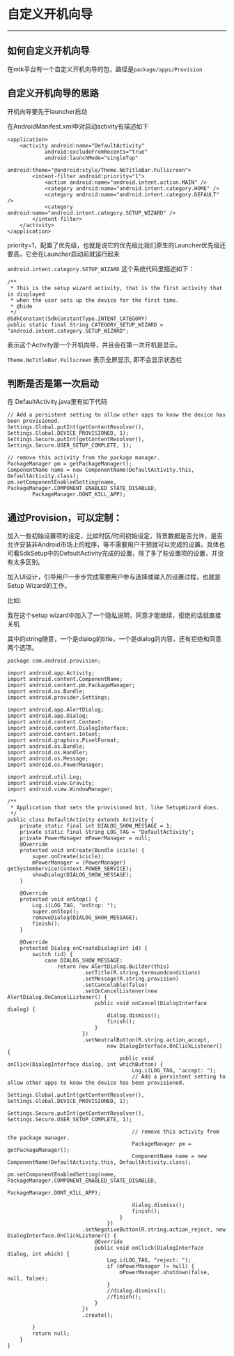 
# 自定义开机向导

---

## 如何自定义开机向导

在mtk平台有一个自定义开机向导的包，路径是`package/apps/Provision`

## 自定义开机向导的思路

开机向导要先于launcher启动

在AndroidManifest.xml中对启动activity有描述如下

    <application>
        <activity android:name="DefaultActivity"
                android:excludeFromRecents="true"
                android:launchMode="singleTop"
                android:theme="@android:style/Theme.NoTitleBar.Fullscreen">
            <intent-filter android:priority="1">
                <action android:name="android.intent.action.MAIN" />
                <category android:name="android.intent.category.HOME" />
                <category android:name="android.intent.category.DEFAULT" />
                <category android:name="android.intent.category.SETUP_WIZARD" />
            </intent-filter>
        </activity>
    </application>

priority=1，配置了优先级，也就是说它的优先级比我们原生的Launcher优先级还要高，它会在Launcher启动前就运行起来

`android.intent.category.SETUP_WIZARD` 这个系统代码里描述如下：

    /**
     * This is the setup wizard activity, that is the first activity that is displayed
     * when the user sets up the device for the first time.
     * @hide
     */
    @SdkConstant(SdkConstantType.INTENT_CATEGORY)
    public static final String CATEGORY_SETUP_WIZARD = "android.intent.category.SETUP_WIZARD";

表示这个Activity是一个开机向导，并且会在第一次开机是显示。

`Theme.NoTitleBar.Fullscreen` 表示全屏显示, 即不会显示状态栏

## 判断是否是第一次启动

在 DefaultActivity.java里有如下代码

	// Add a persistent setting to allow other apps to know the device has been provisioned.
	Settings.Global.putInt(getContentResolver(), Settings.Global.DEVICE_PROVISIONED, 1);
	Settings.Secure.putInt(getContentResolver(), Settings.Secure.USER_SETUP_COMPLETE, 1);

	// remove this activity from the package manager.
	PackageManager pm = getPackageManager();
	ComponentName name = new ComponentName(DefaultActivity.this, DefaultActivity.class);
	pm.setComponentEnabledSetting(name, PackageManager.COMPONENT_ENABLED_STATE_DISABLED,
			PackageManager.DONT_KILL_APP);



## 通过Provision，可以定制：

 加入一些初始设置项的设定，比如时区/时间初始设定，背景数据是否允许，是否允许安装非Android市场上的程序，等不需要用户干预就可以完成的设置。具体也可看SdkSetup中的DefaultActivity完成的设置，除了多了些设置项的设置，并没有太多区别。

 加入UI设计，引导用户一步步完成需要用户参与选择或输入的设置过程，也就是Setup Wizard的工作。

比如:

我在这个setup wizard中加入了一个隐私说明，同意才能继续，拒绝的话就直接关机

其中的string随意，一个是dialog的title，一个是dialog的内容，还有拒绝和同意两个选项。

	package com.android.provision;
	
	import android.app.Activity;
	import android.content.ComponentName;
	import android.content.pm.PackageManager;
	import android.os.Bundle;
	import android.provider.Settings;
	
	import android.app.AlertDialog;
	import android.app.Dialog;
	import android.content.Context;
	import android.content.DialogInterface;
	import android.content.Intent;
	import android.graphics.PixelFormat;
	import android.os.Bundle;
	import android.os.Handler;
	import android.os.Message;
	import android.os.PowerManager;
	
	import android.util.Log;
	import android.view.Gravity;
	import android.view.WindowManager;
	
	/**
	 * Application that sets the provisioned bit, like SetupWizard does.
	 */
	public class DefaultActivity extends Activity {
		private static final int DIALOG_SHOW_MESSAGE = 1;
		private static final String LOG_TAG = "DefaultActivity";
		private PowerManager mPowerManager = null;
	    @Override
	    protected void onCreate(Bundle icicle) {
	        super.onCreate(icicle);
			mPowerManager = (PowerManager) getSystemService(Context.POWER_SERVICE);
			showDialog(DIALOG_SHOW_MESSAGE);
	    }
		
		@Override
	    protected void onStop() {
	        Log.i(LOG_TAG, "onStop: ");
	        super.onStop();
	        removeDialog(DIALOG_SHOW_MESSAGE);
	        finish();
	    }
		
	    @Override
	    protected Dialog onCreateDialog(int id) {
	        switch (id) {
	            case DIALOG_SHOW_MESSAGE:
	                return new AlertDialog.Builder(this)
	                        .setTitle(R.string.termsandconditions)
	                        .setMessage(R.string.provision)
	                        .setCancelable(false)
	                        .setOnCancelListener(new AlertDialog.OnCancelListener() {
	                            public void onCancel(DialogInterface dialog) {
	                                dialog.dismiss();
	                                finish();
	                            }
	                        })
	                        .setNeutralButton(R.string.action_accept,
	                                new DialogInterface.OnClickListener() {
	                                    public void onClick(DialogInterface dialog, int whichButton) {
											Log.i(LOG_TAG, "accept: ");
											// Add a persistent setting to allow other apps to know the device has been provisioned.
											Settings.Global.putInt(getContentResolver(), Settings.Global.DEVICE_PROVISIONED, 1);
											Settings.Secure.putInt(getContentResolver(), Settings.Secure.USER_SETUP_COMPLETE, 1);
	
											// remove this activity from the package manager.
											PackageManager pm = getPackageManager();
											ComponentName name = new ComponentName(DefaultActivity.this, DefaultActivity.class);
											pm.setComponentEnabledSetting(name, PackageManager.COMPONENT_ENABLED_STATE_DISABLED,
													PackageManager.DONT_KILL_APP);
											
	                                        dialog.dismiss();
	                                        finish();
	                                    }
	                                })
	                        .setNegativeButton(R.string.action_reject, new DialogInterface.OnClickListener() {
	                            @Override
	                            public void onClick(DialogInterface dialog, int which) {
									Log.i(LOG_TAG, "reject: ");
									if (mPowerManager != null) {
										mPowerManager.shutdown(false, null, false);
									}
	                                //dialog.dismiss();
	                                //finish();
	                            }
	                        })
	                        .create();
	
	        }
	        return null;
	    }	
	}
	

